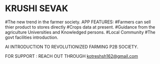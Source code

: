 # KRUSHI SEVAK

#The new trend in the farmer society.
APP FEATURES:
#Farmers can sell thier product to stores directly
#Crops data at present.
#Guidance from the agriculture Universities and Knowledged persons.
#Local Community
#The govt facilities introduction.


AI INTRODUCTION TO REVOLUTIONIZED FARMING P2B SOCIETY.




FOR SUPPORT : 
REACH OUT THROUGH 
kotreshsh162@gmail.com








